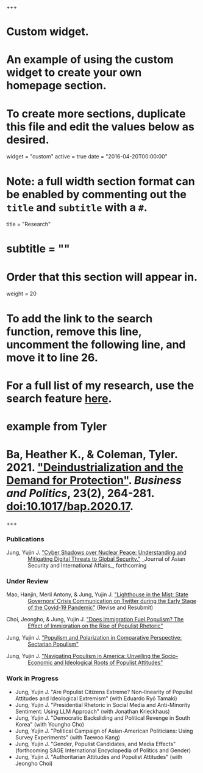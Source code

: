 +++
# Custom widget.
# An example of using the custom widget to create your own homepage section.
# To create more sections, duplicate this file and edit the values below as desired.
widget = "custom"
active = true
date = "2016-04-20T00:00:00"

# Note: a full width section format can be enabled by commenting out the `title` and `subtitle` with a `#`.
title = "Research"
# subtitle = ""


# Order that this section will appear in.
weight = 20

# To add the link to the search function, remove this line, uncomment the following line, and move it to line 26.
# For a full list of my research, use the search feature [here](https://www.jacobauthement.com/publication).

# example from Tyler
# Ba, Heather K., & Coleman, Tyler. 2021. ["Deindustrialization and the Demand for Protection"](https://www.tyler-coleman.com/publication/bacoleman2021). _Business and Politics_, 23(2), 264-281. [doi:10.1017/bap.2020.17](https://doi.org/10.1017/bap.2020.17).


+++

### Publications
<div style="padding-left: 4em; text-indent: -4em;">
<p> Jung, Yujin J. <a href="https://www.yujinjuliajung.com/publication/JungURa"> "Cyber Shadows over Nuclear Peace: Understanding and Mitigating Digital Threats to Global Security."</a> _Journal of Asian Security and International Affairs_, forthcoming </p>

</div>

### Under Review
<div style="padding-left: 4em; text-indent: -4em;">
<p> Mao, Hanjin, Meril Antony, & Jung, Yujin J. <a href="https://www.yujinjuliajung.com/publication/MaoAntonyJungUR"> "Lighthouse in the Mist: State Governors’ Crisis Communication on Twitter during the Early Stage of the Covid-19 Pandemic"</a> (Revise and Resubmit) </p>
<p> Choi, Jeongho, & Jung, Yujin J. <a href="https://www.yujinjuliajung.com/publication/JungURa"> "Does Immigration Fuel Populism? The Effect of Immigration on the Rise of Populist Rhetoric"</a>   </p>
<p> Jung, Yujin J. <a href="https://www.yujinjuliajung.com/publication/JungURa"> "Populism and Polarization in Comparative Perspective: Sectarian Populism"</a> </p>
<p> Jung, Yujin J. <a href="https://www.yujinjuliajung.com/publication/JungURa">  "Navigating Populism in America: Unveiling the Socio-Economic and Ideological Roots of Populist Attitudes" </a>  </p>
</div>


### Work in Progress
+ Jung, Yujin J. "Are Populist Citizens Extreme? Non-linearity of Populist Attitudes and Ideological Extremism"  (with Eduardo Ryô Tamaki) 
+ Jung, Yujin J. "Presidential Rhetoric in Social Media and Anti-Minority Sentiment: Using LLM Approach" (with Jonathan Krieckhaus) 
+ Jung, Yujin J. "Democratic Backsliding and Political Revenge in South Korea"  (with Youngho Cho) 
+ Jung, Yujin J. "Political Campaign of Asian-American Politicians: Using Survey Experiments" (with Taewoo Kang)
+ Jung, Yujin J. "Gender, Populist Candidates, and Media Effects" (forthcoming SAGE International Encyclopedia of Politics and Gender)
+ Jung, Yujin J. "Authoritarian Attitudes and Populist Attitudes" (with  Jeongho Choi) 

